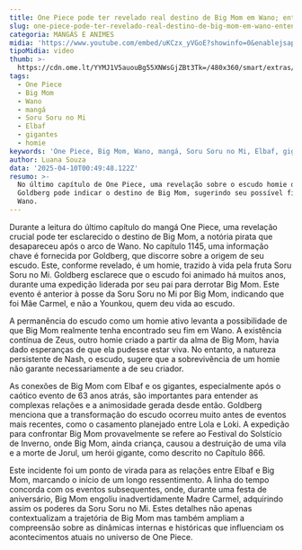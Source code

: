 ```yaml
---
title: One Piece pode ter revelado real destino de Big Mom em Wano; entenda
slug: one-piece-pode-ter-revelado-real-destino-de-big-mom-em-wano-entenda
categoria: MANGÁS E ANIMES
midia: 'https://www.youtube.com/embed/uKCzx_yVGoE?showinfo=0&enablejsapi=1'
tipoMidia: video
thumb: >-
  https://cdn.ome.lt/YYMJ1V5auouBg55XNWsGjZBt3Tk=/480x360/smart/extras/conteudos/Design_sem_nome_-_2025-04-09T210339.066.png
tags:
  - One Piece
  - Big Mom
  - Wano
  - mangá
  - Soru Soru no Mi
  - Elbaf
  - gigantes
  - homie
keywords: 'One Piece, Big Mom, Wano, mangá, Soru Soru no Mi, Elbaf, gigantes, homie'
author: Luana Souza
data: '2025-04-10T00:49:48.122Z'
resumo: >-
  No último capítulo de One Piece, uma revelação sobre o escudo homie de
  Goldberg pode indicar o destino de Big Mom, sugerindo seu possível fim em
  Wano.
---
```


Durante a leitura do último capítulo do mangá One Piece, uma revelação crucial pode ter esclarecido o destino de Big Mom, a notória pirata que desapareceu após o arco de Wano. No capítulo 1145, uma informação chave é fornecida por Goldberg, que discorre sobre a origem de seu escudo. Este, conforme revelado, é um homie, trazido à vida pela fruta Soru Soru no Mi. Goldberg esclarece que o escudo foi animado há muitos anos, durante uma expedição liderada por seu pai para derrotar Big Mom. Este evento é anterior à posse da Soru Soru no Mi por Big Mom, indicando que foi Mãe Carmel, e não a Younkou, quem deu vida ao escudo.

A permanência do escudo como um homie ativo levanta a possibilidade de que Big Mom realmente tenha encontrado seu fim em Wano. A existência contínua de Zeus, outro homie criado a partir da alma de Big Mom, havia dado esperanças de que ela pudesse estar viva. No entanto, a natureza persistente de Nash, o escudo, sugere que a sobrevivência de um homie não garante necessariamente a de seu criador.

As conexões de Big Mom com Elbaf e os gigantes, especialmente após o caótico evento de 63 anos atrás, são importantes para entender as complexas relações e a animosidade gerada desde então. Goldberg menciona que a transformação do escudo ocorreu muito antes de eventos mais recentes, como o casamento planejado entre Lola e Loki. A expedição para confrontar Big Mom provavelmente se refere ao Festival do Solstício de Inverno, onde Big Mom, ainda criança, causou a destruição de uma vila e a morte de Jorul, um herói gigante, como descrito no Capítulo 866.

Este incidente foi um ponto de virada para as relações entre Elbaf e Big Mom, marcando o início de um longo ressentimento. A linha do tempo concorda com os eventos subsequentes, onde, durante uma festa de aniversário, Big Mom engoliu inadvertidamente Madre Carmel, adquirindo assim os poderes da Soru Soru no Mi. Estes detalhes não apenas contextualizam a trajetória de Big Mom mas também ampliam a compreensão sobre as dinâmicas internas e históricas que influenciam os acontecimentos atuais no universo de One Piece.
